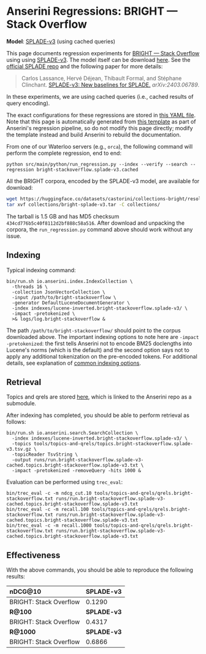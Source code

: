 # Anserini Regressions: BRIGHT &mdash; Stack Overflow

**Model**: [SPLADE-v3](https://arxiv.org/abs/2403.06789) (using cached queries)

This page documents regression experiments for [BRIGHT &mdash; Stack Overflow](https://brightbenchmark.github.io/) using using [SPLADE-v3](https://arxiv.org/abs/2403.06789).
The model itself can be download [here](https://huggingface.co/naver/splade-v3).
See the [official SPLADE repo](https://github.com/naver/splade) and the following paper for more details:

> Carlos Lassance, Hervé Déjean, Thibault Formal, and Stéphane Clinchant. [SPLADE-v3: New baselines for SPLADE.](https://arxiv.org/abs/2403.06789) _arXiv:2403.06789_.

In these experiments, we are using cached queries (i.e., cached results of query encoding).

The exact configurations for these regressions are stored in [this YAML file](../../src/main/resources/regression/bright-stackoverflow.splade-v3.cached.yaml).
Note that this page is automatically generated from [this template](../../src/main/resources/docgen/templates/bright-stackoverflow.splade-v3.cached.template) as part of Anserini's regression pipeline, so do not modify this page directly; modify the template instead and build Anserini to rebuild the documentation.

From one of our Waterloo servers (e.g., `orca`), the following command will perform the complete regression, end to end:

```
python src/main/python/run_regression.py --index --verify --search --regression bright-stackoverflow.splade-v3.cached
```

All the BRIGHT corpora, encoded by the SPLADE-v3 model, are available for download:

```bash
wget https://huggingface.co/datasets/castorini/collections-bright/resolve/main/bright-splade-v3.tar -P collections/
tar xvf collections/bright-splade-v3.tar -C collections/
```

The tarball is 1.5 GB and has MD5 checksum `434cd776b5c40f8112d2bf888c58a516`.
After download and unpacking the corpora, the `run_regression.py` command above should work without any issue.

## Indexing

Typical indexing command:

```
bin/run.sh io.anserini.index.IndexCollection \
  -threads 16 \
  -collection JsonVectorCollection \
  -input /path/to/bright-stackoverflow \
  -generator DefaultLuceneDocumentGenerator \
  -index indexes/lucene-inverted.bright-stackoverflow.splade-v3/ \
  -impact -pretokenized \
  >& logs/log.bright-stackoverflow &
```

The path `/path/to/bright-stackoverflow/` should point to the corpus downloaded above.
The important indexing options to note here are `-impact -pretokenized`: the first tells Anserini not to encode BM25 doclengths into Lucene's norms (which is the default) and the second option says not to apply any additional tokenization on the pre-encoded tokens.
For additional details, see explanation of [common indexing options](../../docs/common-indexing-options.md).

## Retrieval

Topics and qrels are stored [here](https://github.com/castorini/anserini-tools/tree/master/topics-and-qrels), which is linked to the Anserini repo as a submodule.

After indexing has completed, you should be able to perform retrieval as follows:

```
bin/run.sh io.anserini.search.SearchCollection \
  -index indexes/lucene-inverted.bright-stackoverflow.splade-v3/ \
  -topics tools/topics-and-qrels/topics.bright-stackoverflow.splade-v3.tsv.gz \
  -topicReader TsvString \
  -output runs/run.bright-stackoverflow.splade-v3-cached.topics.bright-stackoverflow.splade-v3.txt \
  -impact -pretokenized -removeQuery -hits 1000 &
```

Evaluation can be performed using `trec_eval`:

```
bin/trec_eval -c -m ndcg_cut.10 tools/topics-and-qrels/qrels.bright-stackoverflow.txt runs/run.bright-stackoverflow.splade-v3-cached.topics.bright-stackoverflow.splade-v3.txt
bin/trec_eval -c -m recall.100 tools/topics-and-qrels/qrels.bright-stackoverflow.txt runs/run.bright-stackoverflow.splade-v3-cached.topics.bright-stackoverflow.splade-v3.txt
bin/trec_eval -c -m recall.1000 tools/topics-and-qrels/qrels.bright-stackoverflow.txt runs/run.bright-stackoverflow.splade-v3-cached.topics.bright-stackoverflow.splade-v3.txt
```

## Effectiveness

With the above commands, you should be able to reproduce the following results:

| **nDCG@10**                                                                                                  | **SPLADE-v3**|
|:-------------------------------------------------------------------------------------------------------------|-----------|
| BRIGHT: Stack Overflow                                                                                       | 0.1290    |
| **R@100**                                                                                                    | **SPLADE-v3**|
| BRIGHT: Stack Overflow                                                                                       | 0.4317    |
| **R@1000**                                                                                                   | **SPLADE-v3**|
| BRIGHT: Stack Overflow                                                                                       | 0.6866    |
